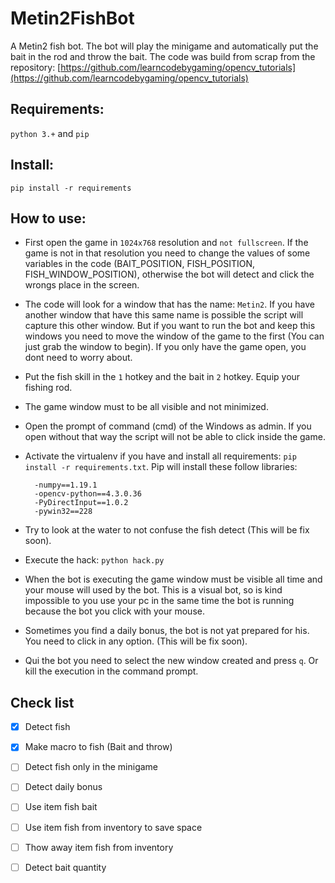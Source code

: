 # Metin2FishBot

A Metin2 fish bot. The bot will play the minigame and automatically put the bait in the rod and throw the bait.
The code was build from scrap from the repository: [https://github.com/learncodebygaming/opencv_tutorials](https://github.com/learncodebygaming/opencv_tutorials)

## Requirements:
`python 3.+` and `pip`

## Install:

`pip install -r requirements`

## How to use:

- First open the game in `1024x768` resolution and `not fullscreen`. If the game is not in that resolution you need to change the values of some variables in the code (BAIT_POSITION, FISH_POSITION, FISH_WINDOW_POSITION), otherwise the bot will detect and click the wrongs place in the screen.
- The code will look for a window that has the name: `Metin2`. If you have another window that have this same name is possible the script will capture this other window. But if you want to run the bot and keep this windows you need to move the window of the game to the first (You can just grab the window to begin). If you only have the game open, you dont need to worry about.
- Put the fish skill in the `1` hotkey and the bait in `2` hotkey. Equip your fishing rod.
- The game window must to be all visible and not minimized.
- Open the prompt of command (cmd) of the Windows as admin. If you open without that way the script will not be able to click inside the game.
- Activate the virtualenv if you have and install all requirements: `pip install -r requirements.txt`. Pip will install these follow libraries:

	    -numpy==1.19.1
		-opencv-python==4.3.0.36
		-PyDirectInput==1.0.2
		-pywin32==228
- Try to look at the water to not confuse the fish detect (This will be fix soon).
- Execute the hack: `python hack.py`
- When the bot is executing the game window must be visible all time and your mouse will used by the bot. This is a visual bot, so is kind impossible to you use your pc in the same time the bot is running because the bot you click with your mouse.
- Sometimes you find a daily bonus, the bot is not yat prepared for his. You need to click in any option. (This will be fix soon).
- Qui the bot you need to select the new window created and press `q`. Or kill the execution in the command prompt.

## Check list


- [x] Detect fish
- [x] Make macro to fish (Bait and throw)
- [ ] Detect fish only in the minigame
- [ ] Detect daily bonus
- [ ] Use item fish bait
- [ ] Use item fish from inventory to save space
- [ ] Thow away item fish from inventory
- [ ] Detect bait quantity

